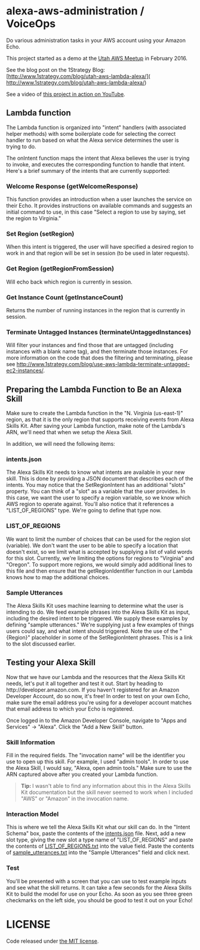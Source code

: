 # alexa-aws-administration / VoiceOps
Do various administration tasks in your AWS account using your Amazon Echo.

This project started as a demo at the [Utah AWS Meetup](http://www.meetup.com/utah-aws/) in February 2016.

See the blog post on the 1Strategy Blog: [http://www.1strategy.com/blog/utah-aws-lambda-alexa/]( http://www.1strategy.com/blog/utah-aws-lambda-alexa/)

See a video of [this project in action on YouTube](https://www.youtube.com/watch?v=YH1P8ckFoLU).

## Lambda function
The Lambda function is organized into "intent" handlers (with associated helper methods) with some boilerplate code for selecting the correct handler to run based on what the Alexa service determines the user is trying to do.

The onIntent function maps the intent that Alexa believes the user is trying to invoke, and executes the corresponding function to handle that intent. Here's a brief summary of the intents that are currently supported:
<h3>Welcome Response (getWelcomeResponse)</h3>
This function provides an introduction when a user launches the service on their Echo. It provides instructions on available commands and suggests an initial command to use, in this case "Select a region to use by saying, set the region to Virginia."
<h3>Set Region (setRegion)</h3>
When this intent is triggered, the user will have specified a desired region to work in and that region will be set in session (to be used in later requests).
<h3>Get Region (getRegionFromSession)</h3>
Will echo back which region is currently in session.
<h3>Get Instance Count (getInstanceCount)</h3>
Returns the number of running instances in the region that is currently in session.
<h3>Terminate Untagged Instances (terminateUntaggedInstances)</h3>
Will filter your instances and find those that are untagged (including instances with a blank name tag), and then terminate those instances. For more information on the code that does the filtering and terminating, please see <a href="http://www.1strategy.com/blog/use-aws-lambda-terminate-untagged-ec2-instances/" target="_blank">http://www.1strategy.com/blog/use-aws-lambda-terminate-untagged-ec2-instances/</a>.
<h2>Preparing the Lambda Function to Be an Alexa Skill</h2>
Make sure to create the Lambda function in the "N. Virginia (us-east-1)" region, as that it is the only region that supports receiving events from Alexa Skills Kit. After saving your Lambda function, make note of the Lambda's ARN, we'll need that when we setup the Alexa Skill.

In addition, we will need the following items:
<h3>intents.json</h3>
The Alexa Skills Kit needs to know what intents are available in your new skill. This is done by providing a JSON document that describes each of the intents. You may notice that the SetRegionIntent has an additional "slots" property. You can think of a "slot" as a variable that the user provides. In this case, we want the user to specify a region variable, so we know which AWS region to operate against. You'll also notice that it references a "LIST_OF_REGIONS" type. We're going to define that type now.
<h3>LIST_OF_REGIONS</h3>
We want to limit the number of choices that can be used for the region slot (variable). We don't want the user to be able to specify a location that doesn't exist, so we limit what is accepted by supplying a list of valid words for this slot. Currently, we're limiting the options for regions to "Virginia" and "Oregon". To support more regions, we would simply add additional lines to this file and then ensure that the getRegionIdentifier function in our Lambda knows how to map the additional choices.
<h3>Sample Utterances</h3>
The Alexa Skills Kit uses machine learning to determine what the user is intending to do. We feed example phrases into the Alexa Skills Kit as input, including the desired intent to be triggered. We supply these examples by defining "sample utterances." We're supplying just a few examples of things users could say, and what intent should triggered. Note the use of the "{Region}" placeholder in some of the SetRegionIntent phrases. This is a link to the slot discussed earlier.
<h2>Testing your Alexa Skill</h2>
Now that we have our Lambda and the resources that the Alexa Skills Kit needs, let's put it all together and test it out. Start by heading to http://developer.amazon.com. If you haven't registered for an Amazon Developer Account, do so now, it's free! In order to test on your own Echo, make sure the email address you're using for a developer account matches that email address to which your Echo is registered.

Once logged in to the Amazon Developer Console, navigate to "Apps and Services" -&gt; "Alexa". Click the "Add a New Skill" button.
<h3>Skill Information</h3>
Fill in the required fields. The "invocation name" will be the identifier you use to open up this skill. For example, I used "admin tools". In order to use the Alexa Skill, I would say, "Alexa, open admin tools." Make sure to use the ARN captured above after you created your Lambda function.
<blockquote><strong>Tip: </strong>I wasn't able to find any information about this in the Alexa Skills Kit documentation but the skill never seemed to work when I included "AWS" or "Amazon" in the invocation name.</blockquote>
<h3>Interaction Model</h3>
This is where we tell the Alexa Skills Kit what our skill can do. In the "Intent Schema" box, paste the contents of the <a href="https://github.com/1Strategy/alexa-aws-administration/blob/master/intents.json">intents.json</a> file. Next, add a new slot type, giving the new slot a type name of "LIST_OF_REGIONS" and paste the contents of <a href="https://github.com/1Strategy/alexa-aws-administration/blob/master/intents.json">LIST_OF_REGIONS.txt</a> into the value field. Paste the contents of <a href="https://github.com/1Strategy/alexa-aws-administration/blob/master/sample_utterances.txt">sample_utterances.txt</a> into the "Sample Utterances" field and click next.
<h3>Test</h3>
You'll be presented with a screen that you can use to test example inputs and see what the skill returns. It can take a few seconds for the Alexa Skills Kit to build the model for use on your Echo. As soon as you see three green checkmarks on the left side, you should be good to test it out on your Echo!

# LICENSE

Code released under [the MIT license](https://github.com/1Strategy/alexa-aws-administration/blob/master/LICENSE).
